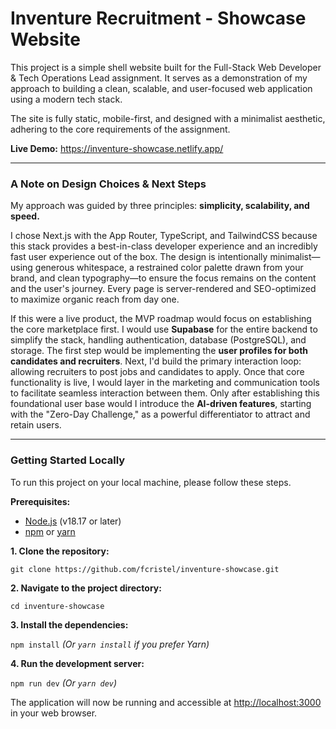 # Inventure Recruitment - Showcase Website

This project is a simple shell website built for the Full-Stack Web Developer & Tech Operations Lead assignment. It serves as a demonstration of my approach to building a clean, scalable, and user-focused web application using a modern tech stack.

The site is fully static, mobile-first, and designed with a minimalist aesthetic, adhering to the core requirements of the assignment.

**Live Demo:** https://inventure-showcase.netlify.app/

---

### A Note on Design Choices & Next Steps

My approach was guided by three principles: **simplicity, scalability, and speed.**

I chose Next.js with the App Router, TypeScript, and TailwindCSS because this stack provides a best-in-class developer experience and an incredibly fast user experience out of the box. The design is intentionally minimalist—using generous whitespace, a restrained color palette drawn from your brand, and clean typography—to ensure the focus remains on the content and the user's journey. Every page is server-rendered and SEO-optimized to maximize organic reach from day one.

If this were a live product, the MVP roadmap would focus on establishing the core marketplace first. I would use **Supabase** for the entire backend to simplify the stack, handling authentication, database (PostgreSQL), and storage. The first step would be implementing the **user profiles for both candidates and recruiters**. Next, I'd build the primary interaction loop: allowing recruiters to post jobs and candidates to apply. Once that core functionality is live, I would layer in the marketing and communication tools to facilitate seamless interaction between them. Only after establishing this foundational user base would I introduce the **AI-driven features**, starting with the "Zero-Day Challenge," as a powerful differentiator to attract and retain users.

---

### Getting Started Locally

To run this project on your local machine, please follow these steps.

**Prerequisites:**
*   [Node.js](https://nodejs.org/) (v18.17 or later)
*   [npm](https://www.npmjs.com/) or [yarn](https://yarnpkg.com/)

**1. Clone the repository:**

`git clone https://github.com/fcristel/inventure-showcase.git`


**2. Navigate to the project directory:**

`cd inventure-showcase`

**3. Install the dependencies:**

`npm install`
*(Or `yarn install` if you prefer Yarn)*

**4. Run the development server:**

`npm run dev`
*(Or `yarn dev`)*

The application will now be running and accessible at [http://localhost:3000](http://localhost:3000) in your web browser.
